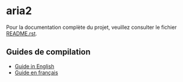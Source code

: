 # aria2

Pour la documentation complète du projet, veuillez consulter le fichier [README.rst](README.rst).

## Guides de compilation

- [Guide in English](Explanation_to_solve_troubles_of_build_aria2_from_CLI_macOS.md)
- [Guide en français](Explication_resolution_problemes_compilation_aria2_CLI_macOS.md)